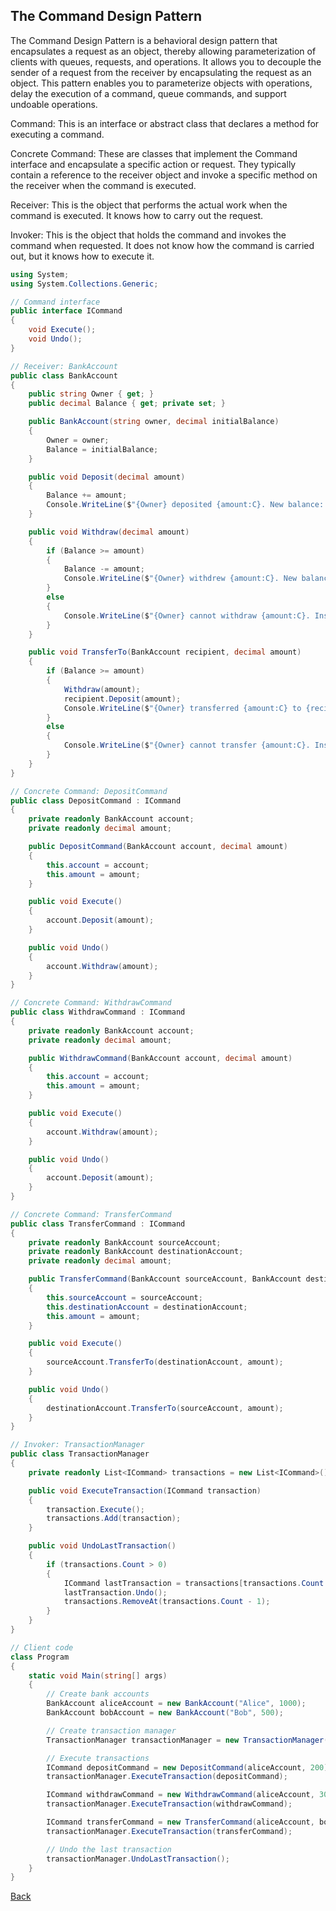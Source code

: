## The Command Design Pattern

The Command Design Pattern is a behavioral design pattern that encapsulates a request as an object, thereby allowing parameterization of clients with queues, requests, and operations. It allows you to decouple the sender of a request from the receiver by encapsulating the request as an object. This pattern enables you to parameterize objects with operations, delay the execution of a command, queue commands, and support undoable operations.

Command: This is an interface or abstract class that declares a method for executing a command.

Concrete Command: These are classes that implement the Command interface and encapsulate a specific action or request. They typically contain a reference to the receiver object and invoke a specific method on the receiver when the command is executed.

Receiver: This is the object that performs the actual work when the command is executed. It knows how to carry out the request.

Invoker: This is the object that holds the command and invokes the command when requested. It does not know how the command is carried out, but it knows how to execute it.

```csharp
using System;
using System.Collections.Generic;

// Command interface
public interface ICommand
{
    void Execute();
    void Undo();
}

// Receiver: BankAccount
public class BankAccount
{
    public string Owner { get; }
    public decimal Balance { get; private set; }

    public BankAccount(string owner, decimal initialBalance)
    {
        Owner = owner;
        Balance = initialBalance;
    }

    public void Deposit(decimal amount)
    {
        Balance += amount;
        Console.WriteLine($"{Owner} deposited {amount:C}. New balance: {Balance:C}");
    }

    public void Withdraw(decimal amount)
    {
        if (Balance >= amount)
        {
            Balance -= amount;
            Console.WriteLine($"{Owner} withdrew {amount:C}. New balance: {Balance:C}");
        }
        else
        {
            Console.WriteLine($"{Owner} cannot withdraw {amount:C}. Insufficient funds.");
        }
    }

    public void TransferTo(BankAccount recipient, decimal amount)
    {
        if (Balance >= amount)
        {
            Withdraw(amount);
            recipient.Deposit(amount);
            Console.WriteLine($"{Owner} transferred {amount:C} to {recipient.Owner}. New balance: {Balance:C}");
        }
        else
        {
            Console.WriteLine($"{Owner} cannot transfer {amount:C}. Insufficient funds.");
        }
    }
}

// Concrete Command: DepositCommand
public class DepositCommand : ICommand
{
    private readonly BankAccount account;
    private readonly decimal amount;

    public DepositCommand(BankAccount account, decimal amount)
    {
        this.account = account;
        this.amount = amount;
    }

    public void Execute()
    {
        account.Deposit(amount);
    }

    public void Undo()
    {
        account.Withdraw(amount);
    }
}

// Concrete Command: WithdrawCommand
public class WithdrawCommand : ICommand
{
    private readonly BankAccount account;
    private readonly decimal amount;

    public WithdrawCommand(BankAccount account, decimal amount)
    {
        this.account = account;
        this.amount = amount;
    }

    public void Execute()
    {
        account.Withdraw(amount);
    }

    public void Undo()
    {
        account.Deposit(amount);
    }
}

// Concrete Command: TransferCommand
public class TransferCommand : ICommand
{
    private readonly BankAccount sourceAccount;
    private readonly BankAccount destinationAccount;
    private readonly decimal amount;

    public TransferCommand(BankAccount sourceAccount, BankAccount destinationAccount, decimal amount)
    {
        this.sourceAccount = sourceAccount;
        this.destinationAccount = destinationAccount;
        this.amount = amount;
    }

    public void Execute()
    {
        sourceAccount.TransferTo(destinationAccount, amount);
    }

    public void Undo()
    {
        destinationAccount.TransferTo(sourceAccount, amount);
    }
}

// Invoker: TransactionManager
public class TransactionManager
{
    private readonly List<ICommand> transactions = new List<ICommand>();

    public void ExecuteTransaction(ICommand transaction)
    {
        transaction.Execute();
        transactions.Add(transaction);
    }

    public void UndoLastTransaction()
    {
        if (transactions.Count > 0)
        {
            ICommand lastTransaction = transactions[transactions.Count - 1];
            lastTransaction.Undo();
            transactions.RemoveAt(transactions.Count - 1);
        }
    }
}

// Client code
class Program
{
    static void Main(string[] args)
    {
        // Create bank accounts
        BankAccount aliceAccount = new BankAccount("Alice", 1000);
        BankAccount bobAccount = new BankAccount("Bob", 500);

        // Create transaction manager
        TransactionManager transactionManager = new TransactionManager();

        // Execute transactions
        ICommand depositCommand = new DepositCommand(aliceAccount, 200);
        transactionManager.ExecuteTransaction(depositCommand);

        ICommand withdrawCommand = new WithdrawCommand(aliceAccount, 300);
        transactionManager.ExecuteTransaction(withdrawCommand);

        ICommand transferCommand = new TransferCommand(aliceAccount, bobAccount, 400);
        transactionManager.ExecuteTransaction(transferCommand);

        // Undo the last transaction
        transactionManager.UndoLastTransaction();
    }
}
```
[Back](../README.md#command)
